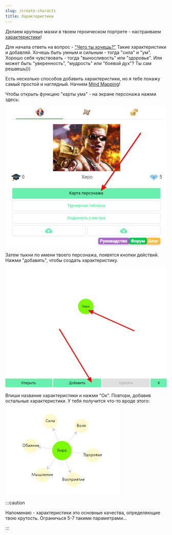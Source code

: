 ```yaml
---
slug: /create-characts
title: Характеристики
---
```


Делаем крупные мазки в твоем героическом портрете - настраиваем [характеристики](/about-characts)!

Для начала ответь на вопрос - ["Чего ты хочешь?"](http://nerdistway.blogspot.com/2017/05/5.html) Такие характеристики и добавляй. Хочешь быть умным и сильным - тогда "сила" и "ум". Хорошо себя чувствовать - тогда "выносливость" или "здоровье". Или может быть "уверенность", "мудрость" или "боевой дух"? Ты сам решаешь)))

Есть несколько способов добавить характеристики, но я тебе покажу самый простой и наглядный. Начнем [Mind Mapping](https://mel.fm/blog/rafael-tyncherov1/8194-chto-takoye-karty-uma-i-kak-zarisovat-tsely-uchebnik)!

Чтобы открыть функцию "карты ума" - на экране персонажа нажми здесь:

![](../../static/img/ОткрытьКартуУма.jpg)

Затем тыкни по имени твоего персонажа, появятся кнопки действий. Нажми "добавить", чтобы создать характеристику.

![](../../static/img/ДобавитьХарактеристику.jpg)

Впиши название характеристики и нажми "Ок". Повтори, добавив остальные характеристики. У тебя получится что-то вроде этого:

![](../../static/img/ДобавленныеХарактеристики.jpg)

:::caution &nbsp;

Напоминаю - характеристики это основные качества, определяющие твою крутость. Ограничься 5-7 такими параметрами...

:::